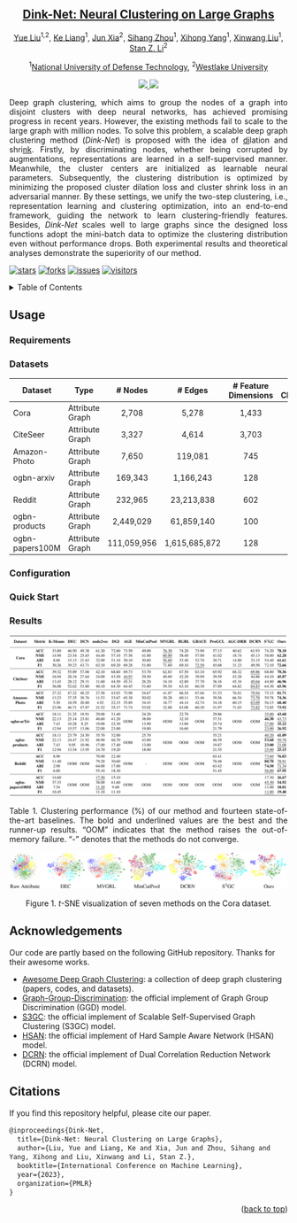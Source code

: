 


<div align="center">

<h2><a href="https://arxiv.org/pdf/2305.18405.pdf">Dink-Net: Neural Clustering on Large Graphs</a></h2>

[Yue Liu](https://yueliu1999.github.io/)<sup>1,2</sup>, [Ke Liang](https://liangke23.github.io/)<sup>1</sup>,  [Jun Xia](https://junxia97.github.io/)<sup>2</sup>, [Sihang Zhou](https://scholar.google.com/citations?user=p9Se8kYAAAAJ&hl=zh-CN&oi=ao/)<sup>1</sup>, [Xihong Yang](https://xihongyang1999.github.io/)<sup>1</sup>, [Xinwang Liu](https://xinwangliu.github.io/)<sup>1</sup>, [Stan Z. Li](https://scholar.google.com/citations?user=Y-nyLGIAAAAJ&hl=zh-CN&oi=ao)<sup>2</sup>

<sup>1</sup>[National University of Defense Technology](https://english.nudt.edu.cn/), <sup>2</sup>[Westlake University](https://westlake.edu.cn/)


</div>




<p align="center">  <a href="https://pytorch.org/" alt="PyTorch">
<img src="https://img.shields.io/badge/PyTorch-%23EE4C2C.svg?e&logo=PyTorch&logoColor=white" />  </a> <a href="https://icml.cc/Conferences/2023" alt="Conference"> <img src="https://img.shields.io/badge/ICML'23-brightgreen" /> </a>
</p>

<p style="text-align:justify; text-justify:inter-ideograph;">
Deep graph clustering, which aims to group the nodes of a graph into disjoint clusters with deep neural networks, has achieved promising progress in recent years. However, the existing methods fail to scale to the large graph with million nodes. To solve this problem, a scalable deep graph clustering method (<i>Dink-Net</i>) is proposed with the idea of <u>di</u>lation and shri<u>nk</u>. Firstly, by discriminating nodes, whether being corrupted by augmentations, representations are learned in a self-supervised manner. Meanwhile, the cluster centers are initialized as learnable neural parameters. Subsequently, the clustering distribution is optimized by minimizing the proposed cluster dilation loss and cluster shrink loss in an adversarial manner. By these settings, we unify the two-step clustering, i.e., representation learning and clustering optimization, into an end-to-end framework, guiding the network to learn clustering-friendly features. Besides, <i>Dink-Net</i> scales well to large graphs since the designed loss functions adopt the mini-batch data to optimize the clustering distribution even without performance drops. Both experimental results and theoretical analyses demonstrate the superiority of our method.
</p>
 



[![stars](https://img.shields.io/github/stars/yueliu1999/Dink-Net?color=yellow)](https://github.com/yueliu1999/Dink-Net/stars)
[![forks](https://img.shields.io/github/forks/yueliu1999/Dink-Net?color=lightblue)](https://github.com/yueliu1999/Dink-Net/forks)
[![ issues](https://img.shields.io/github/issues-raw/yueliu1999/Dink-Net?color=%23FF9600)](https://github.com/yueliu1999/Dink-Net/issues)
[![ visitors](https://visitor-badge.glitch.me/badge?page_id=yueliu1999.Dink-Net)](https://github.com/yueliu1999/Dink-Net)

<details>
  <summary>Table of Contents</summary>
  <ol>
    <li><a href="#Usage">Usage</a></li>
    <li><a href="#acknowledgement">Acknowledgement</a></li>
    <li><a href="#citation">Citation</a></li>
  </ol>
</details>



## Usage
### Requirements
### Datasets

| Dataset         | Type            |   # Nodes   |    # Edges    | # Feature Dimensions | # Classes |
| --------------- | --------------- | :---------: | :-----------: | :----------: | :-------: |
| Cora            | Attribute Graph |    2,708    |     5,278     |    1,433     |     7     |
| CiteSeer        | Attribute Graph |    3,327    |     4,614     |    3,703     |     6     |
| Amazon-Photo    | Attribute Graph |    7,650    |    119,081    |     745      |     8     |
| ogbn-arxiv      | Attribute Graph |   169,343   |   1,166,243   |     128      |    40     |
| Reddit          | Attribute Graph |   232,965   |  23,213,838   |     602      |    41     |
| ogbn-products   | Attribute Graph |  2,449,029  |  61,859,140   |     100      |    47     |
| ogbn-papers100M | Attribute Graph | 111,059,956 | 1,615,685,872 |     128      |    172    |





### Configuration
### Quick Start



### Results

<img src="./assets/main_results.png" alt="main_results" style="zoom:61%;" />

<p style="text-align:justify; text-justify:inter-ideograph;">
Table 1. Clustering performance (%) of our method and fourteen state-of-the-art baselines. The bold and underlined values are the best and the runner-up results. “OOM” indicates that the method raises the out-of-memory failure. “-” denotes that the methods do not converge.
</p>

![main_results_vis](./assets/main_results_vis.png)

<p align="center">
    Figure 1. <i>t</i>-SNE visualization of seven methods on the Cora dataset.
</p>



## Acknowledgements

Our code are partly based on the following GitHub repository. Thanks for their awesome works. 
- [Awesome Deep Graph Clustering](https://github.com/yueliu1999/Awesome-Deep-Graph-Clustering): a collection of deep graph clustering (papers, codes, and datasets). 
- [Graph-Group-Discrimination](https://github.com/zyzisastudyreallyhardguy/Graph-Group-Discrimination): the official implement of Graph Group Discrimination (GGD) model.
- [S3GC](https://github.com/devvrit/S3GC): the official implement of Scalable Self-Supervised Graph Clustering (S3GC) model. 
- [HSAN](https://github.com/yueliu1999/HSAN): the official implement of Hard Sample Aware Network (HSAN) model.
- [DCRN](https://github.com/yueliu1999/DCRN): the official implement of Dual Correlation Reduction Network (DCRN) model.




## Citations

If you find this repository helpful, please cite our paper.

```
@inproceedings{Dink-Net,
  title={Dink-Net: Neural Clustering on Large Graphs},
  author={Liu, Yue and Liang, Ke and Xia, Jun and Zhou, Sihang and Yang, Xihong and Liu, Xinwang and Li, Stan Z.},
  booktitle={International Conference on Machine Learning},
  year={2023},
  organization={PMLR}
}
```

<p align="right">(<a href="#top">back to top</a>)</p>